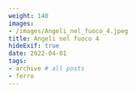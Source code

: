 ```yaml
---
weight: 140
images:
- /images/Angeli_nel_fuoco_4.jpeg
title: Angeli nel fuoco 4
hideExif: true
date: 2022-04-01
tags:
- archive # all posts
- ferro
---
```

